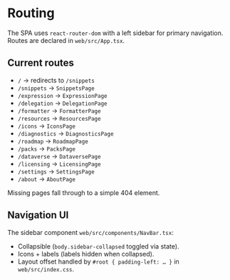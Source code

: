 # Routing

The SPA uses `react-router-dom` with a left sidebar for primary navigation. Routes are declared in `web/src/App.tsx`.

## Current routes

- `/` → redirects to `/snippets`
- `/snippets` → `SnippetsPage`
- `/expression` → `ExpressionPage`
- `/delegation` → `DelegationPage`
- `/formatter` → `FormatterPage`
- `/resources` → `ResourcesPage`
- `/icons` → `IconsPage`
- `/diagnostics` → `DiagnosticsPage`
- `/roadmap` → `RoadmapPage`
- `/packs` → `PacksPage`
- `/dataverse` → `DataversePage`
- `/licensing` → `LicensingPage`
- `/settings` → `SettingsPage`
- `/about` → `AboutPage`

Missing pages fall through to a simple 404 element.

## Navigation UI

The sidebar component `web/src/components/NavBar.tsx`:
- Collapsible (`body.sidebar-collapsed` toggled via state).
- Icons + labels (labels hidden when collapsed).
- Layout offset handled by `#root { padding-left: … }` in `web/src/index.css`.
